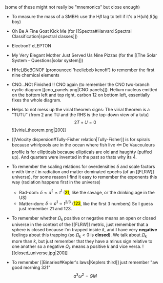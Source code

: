 (some of these might not really be "mnemonics" but close enough)

- To measure the mass of a SMBH: use the H$\beta$ lag to tell if it's a H(uh) $\beta$(ig boy)

- Oh Be A Fine Goat Kick Me (for [[Spectra#Harvard Spectral Classification|spectral classes]])

- Electron? eLEPTON

- My Very Elegant Mother Just Served Us Nine Pizzas (for the [[The Solar System - Questions|solar system]])

- HHeLiBeBCNOF (pronounced 'heeliebeb kenoff') to remember the first nine chemical elements

- CNO...NOt Finished !! CNO again (to remember the CNO two-branch cyclic diagram [[cno_panels.png|CNO panels]]). Helium nucleus emitted on the bottom left and top right, carbon 12 on bottom left, essentially fixes the whole diagram.

- Helps to not mess up the virial theorem signs: The virial theorem is a "TUTU"  (from 2 and TU and the RHS is the top-down view of a tutu) $$2T + U = 0$$![[virial_theorem.png|200]]

- [[Velocity dispersion#Tully-Fisher relation|Tully-Fisher]] is for spirals because whirlpools are in the ocean where fish live 🐟
  De Vaucouleurs profile is for ellipticals because ellipticals are old and haughty (puffed up). And quarters were invented in the past so thats why its 4. 

- To remember the scaling relations for overdensities $\delta$ and scale factors $a$ with time $t$ in radiation and matter dominated epochs (of an [[FLRW]] universe), for some reason I find it easy to remember the exponents this way (radiation happens first in the universe)
  - Rad-dom: $\delta \propto a^2 \propto t^1$            (<mark class="hltr-pink">21</mark>, like the savage, or the drinking age in the US)
  - Matter-dom: $\delta \propto a^1 \propto t^{2/3}$     (<mark class="hltr-pink">123</mark>, like the first 3 numbers)
  So I guess just remember 21 and 123.

- To remember whether $\Omega_k$ positive or negative means an open or closed universe in the context of the [[FLRW]] metric, just remember that a sphere is closed because I'm trapped inside it, and I have very **negative** feelings about this trapping (so $\Omega_k < 0$ is **closed**). We talk about $\Omega_k$ more than $k$, but just remember that they have a minus sign relative to one another so a negative $\Omega_k$ means a positive $k$ and vice versa.
  ![[closed_universe.jpg|200]]

- To remember [[Binaries#Kepler's laws|Keplers third]] just remember "aw good morning 321" $$a^3 \omega^2 = GM$$